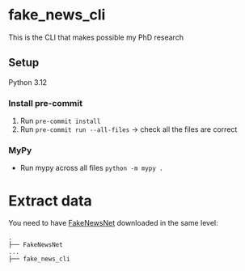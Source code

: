 # fake_news_cli

This is the CLI that makes possible my PhD research

## Setup

Python 3.12

### Install pre-commit

1. Run `pre-commit install`
2. Run `pre-commit run --all-files` -> check all the files are correct

### MyPy

- Run mypy across all files `python -m mypy . ` 

# Extract data

You need to have [FakeNewsNet](https://github.com/KaiDMML/FakeNewsNet) downloaded in the same level: 

```
.
├── FakeNewsNet
...
├── fake_news_cli
```
